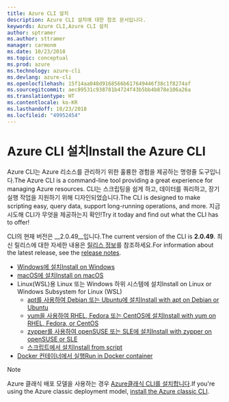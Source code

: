 ```yaml
---
title: Azure CLI 설치
description: Azure CLI 설치에 대한 참조 문서입니다.
keywords: Azure CLI,Azure CLI 설치
author: sptramer
ms.author: sttramer
manager: carmonm
ms.date: 10/23/2018
ms.topic: conceptual
ms.prod: azure
ms.technology: azure-cli
ms.devlang: azure-cli
ms.openlocfilehash: 15f14aa048d9168566b617649446f38c1f8274af
ms.sourcegitcommit: aec89531c938781b4724f43b5bb4b878e106a26a
ms.translationtype: HT
ms.contentlocale: ko-KR
ms.lasthandoff: 10/23/2018
ms.locfileid: "49952454"
---
```

# <a name="install-the-azure-cli"></a><span data-ttu-id="4e7af-104">Azure CLI 설치</span><span class="sxs-lookup"><span data-stu-id="4e7af-104">Install the Azure CLI</span></span>

<span data-ttu-id="4e7af-105">Azure CLI는 Azure 리소스를 관리하기 위한 훌륭한 경험을 제공하는 명령줄 도구입니다.</span><span class="sxs-lookup"><span data-stu-id="4e7af-105">The Azure CLI is a command-line tool providing a great experience for managing Azure resources.</span></span> <span data-ttu-id="4e7af-106">CLI는 스크립팅을 쉽게 하고, 데이터를 쿼리하고, 장기 실행 작업을 지원하기 위해 디자인되었습니다.</span><span class="sxs-lookup"><span data-stu-id="4e7af-106">The CLI is designed to make scripting easy, query data, support long-running operations, and more.</span></span> <span data-ttu-id="4e7af-107">지금 시도해 CLI가 무엇을 제공하는지 확인!</span><span class="sxs-lookup"><span data-stu-id="4e7af-107">Try it today and find out what the CLI has to offer!</span></span>

<span data-ttu-id="4e7af-108">CLI의 현재 버전은 __2.0.49__입니다.</span><span class="sxs-lookup"><span data-stu-id="4e7af-108">The current version of the CLI is __2.0.49__.</span></span> <span data-ttu-id="4e7af-109">최신 릴리스에 대한 자세한 내용은 [릴리스 정보](release-notes-azure-cli.md)를 참조하세요.</span><span class="sxs-lookup"><span data-stu-id="4e7af-109">For information about the latest release, see the [release notes](release-notes-azure-cli.md).</span></span>

* [<span data-ttu-id="4e7af-110">Windows에 설치</span><span class="sxs-lookup"><span data-stu-id="4e7af-110">Install on Windows</span></span>](install-azure-cli-windows.md)
* [<span data-ttu-id="4e7af-111">macOS에 설치</span><span class="sxs-lookup"><span data-stu-id="4e7af-111">Install on macOS</span></span>](install-azure-cli-macos.md)
* <span data-ttu-id="4e7af-112">Linux(WSL)용 Linux 또는 Windows 하위 시스템에 설치</span><span class="sxs-lookup"><span data-stu-id="4e7af-112">Install on Linux or Windows Subsystem for Linux (WSL)</span></span>
  * [<span data-ttu-id="4e7af-113">apt를 사용하여 Debian 또는 Ubuntu에 설치</span><span class="sxs-lookup"><span data-stu-id="4e7af-113">Install with apt on Debian or Ubuntu</span></span>](install-azure-cli-apt.md)
  * [<span data-ttu-id="4e7af-114">yum을 사용하여 RHEL, Fedora 또는 CentOS에 설치</span><span class="sxs-lookup"><span data-stu-id="4e7af-114">Install with yum on RHEL, Fedora, or CentOS</span></span>](install-azure-cli-yum.md)
  * [<span data-ttu-id="4e7af-115">zypper를 사용하여 openSUSE 또는 SLE에 설치</span><span class="sxs-lookup"><span data-stu-id="4e7af-115">Install with zypper on openSUSE or SLE</span></span>](install-azure-cli-zypper.md)
  * [<span data-ttu-id="4e7af-116">스크립트에서 설치</span><span class="sxs-lookup"><span data-stu-id="4e7af-116">Install from script</span></span>](install-azure-cli-linux.md)
* [<span data-ttu-id="4e7af-117">Docker 컨테이너에서 실행</span><span class="sxs-lookup"><span data-stu-id="4e7af-117">Run in Docker container</span></span>](run-azure-cli-docker.md)

> [!NOTE]
> <span data-ttu-id="4e7af-118">Azure 클래식 배포 모델을 사용하는 경우 [Azure클래식 CLI를 설치합니다](install-classic-cli.md).</span><span class="sxs-lookup"><span data-stu-id="4e7af-118">If you're using the Azure classic deployment model, [install the Azure classic CLI](install-classic-cli.md).</span></span>
